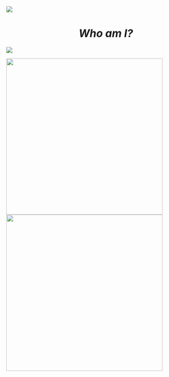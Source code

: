 <!--horizontal divider(gradiant)-->
<img src="https://user-images.githubusercontent.com/73097560/115834477-dbab4500-a447-11eb-908a-139a6edaec5c.gif">

<!--h1 without bottom border-->
<div id="user-content-toc">
  <ul align="center">
    <div class="kkchara">
      <h1><em>Who am I?</em></h1>
    </div>
  </ul>
</div>


<img src="https://user-images.githubusercontent.com/73097560/115834477-dbab4500-a447-11eb-908a-139a6edaec5c.gif">
<p>
  <img src="https://acg-card.vercel.app/api/bsss?userid=76561199085587690&color=01040a" width=414/>
  <img src="https://acg-card.vercel.app/api/maimai?name=abalaxxx&color=01040a" width=414/>
</p>




